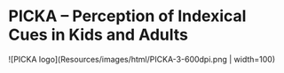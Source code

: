 # PICKA – Perception of Indexical Cues in Kids and Adults

![PICKA logo](Resources/images/html/PICKA-3-600dpi.png | width=100)
